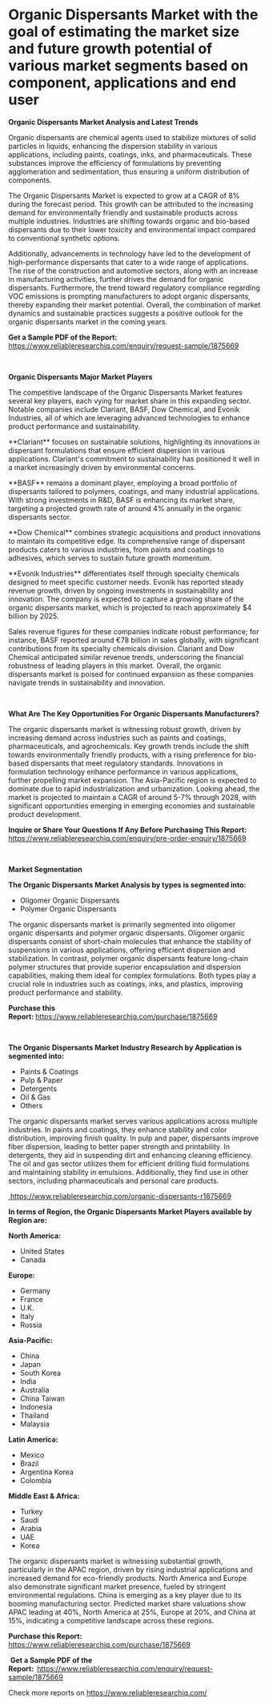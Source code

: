 <p><h1>Organic Dispersants Market with the goal of estimating the market size and future growth potential of various market segments based on component, applications and end user</h1></p><p><strong>Organic Dispersants Market Analysis and Latest Trends</strong></p>
<p><p>Organic dispersants are chemical agents used to stabilize mixtures of solid particles in liquids, enhancing the dispersion stability in various applications, including paints, coatings, inks, and pharmaceuticals. These substances improve the efficiency of formulations by preventing agglomeration and sedimentation, thus ensuring a uniform distribution of components.</p><p>The Organic Dispersants Market is expected to grow at a CAGR of 8% during the forecast period. This growth can be attributed to the increasing demand for environmentally friendly and sustainable products across multiple industries. Industries are shifting towards organic and bio-based dispersants due to their lower toxicity and environmental impact compared to conventional synthetic options. </p><p>Additionally, advancements in technology have led to the development of high-performance dispersants that cater to a wide range of applications. The rise of the construction and automotive sectors, along with an increase in manufacturing activities, further drives the demand for organic dispersants. Furthermore, the trend toward regulatory compliance regarding VOC emissions is prompting manufacturers to adopt organic dispersants, thereby expanding their market potential. Overall, the combination of market dynamics and sustainable practices suggests a positive outlook for the organic dispersants market in the coming years.</p></p>
<p><strong>Get a Sample PDF of the Report:&nbsp;</strong> <a href="https://www.reliableresearchiq.com/enquiry/request-sample/1875669?utm_campaign=3282&utm_medium=2&utm_source=Github&utm_content=ia&utm_term=03042025&utm_id=organic-dispersants">https://www.reliableresearchiq.com/enquiry/request-sample/1875669</a></p>
<p>&nbsp;</p>
<p><strong>Organic Dispersants Major Market Players</strong></p>
<p><p>The competitive landscape of the Organic Dispersants Market features several key players, each vying for market share in this expanding sector. Notable companies include Clariant, BASF, Dow Chemical, and Evonik Industries, all of which are leveraging advanced technologies to enhance product performance and sustainability.</p><p>**Clariant** focuses on sustainable solutions, highlighting its innovations in dispersant formulations that ensure efficient dispersion in various applications. Clariant's commitment to sustainability has positioned it well in a market increasingly driven by environmental concerns.</p><p>**BASF** remains a dominant player, employing a broad portfolio of dispersants tailored to polymers, coatings, and many industrial applications. With strong investments in R&D, BASF is enhancing its market share, targeting a projected growth rate of around 4% annually in the organic dispersants sector.</p><p>**Dow Chemical** combines strategic acquisitions and product innovations to maintain its competitive edge. Its comprehensive range of dispersant products caters to various industries, from paints and coatings to adhesives, which serves to sustain future growth momentum.</p><p>**Evonik Industries** differentiates itself through specialty chemicals designed to meet specific customer needs. Evonik has reported steady revenue growth, driven by ongoing investments in sustainability and innovation. The company is expected to capture a growing share of the organic dispersants market, which is projected to reach approximately $4 billion by 2025.</p><p>Sales revenue figures for these companies indicate robust performance; for instance, BASF reported around €78 billion in sales globally, with significant contributions from its specialty chemicals division. Clariant and Dow Chemical anticipated similar revenue trends, underscoring the financial robustness of leading players in this market. Overall, the organic dispersants market is poised for continued expansion as these companies navigate trends in sustainability and innovation.</p></p>
<p>&nbsp;</p>
<p><strong>What Are The Key Opportunities For Organic Dispersants Manufacturers?</strong></p>
<p><p>The organic dispersants market is witnessing robust growth, driven by increasing demand across industries such as paints and coatings, pharmaceuticals, and agrochemicals. Key growth trends include the shift towards environmentally friendly products, with a rising preference for bio-based dispersants that meet regulatory standards. Innovations in formulation technology enhance performance in various applications, further propelling market expansion. The Asia-Pacific region is expected to dominate due to rapid industrialization and urbanization. Looking ahead, the market is projected to maintain a CAGR of around 5-7% through 2028, with significant opportunities emerging in emerging economies and sustainable product development.</p></p>
<p><strong>Inquire or Share Your Questions If Any Before Purchasing This Report:</strong> <a href="https://www.reliableresearchiq.com/enquiry/pre-order-enquiry/1875669?utm_campaign=3282&utm_medium=2&utm_source=Github&utm_content=ia&utm_term=03042025&utm_id=organic-dispersants">https://www.reliableresearchiq.com/enquiry/pre-order-enquiry/1875669</a></p>
<p>&nbsp;</p>
<p><strong>Market Segmentation</strong></p>
<p><strong>The Organic Dispersants Market Analysis by types is segmented into:</strong></p>
<p><ul><li>Oligomer Organic Dispersants</li><li>Polymer Organic Dispersants</li></ul></p>
<p><p>The organic dispersants market is primarily segmented into oligomer organic dispersants and polymer organic dispersants. Oligomer organic dispersants consist of short-chain molecules that enhance the stability of suspensions in various applications, offering efficient dispersion and stabilization. In contrast, polymer organic dispersants feature long-chain polymer structures that provide superior encapsulation and dispersion capabilities, making them ideal for complex formulations. Both types play a crucial role in industries such as coatings, inks, and plastics, improving product performance and stability.</p></p>
<p><strong>Purchase this Report:&nbsp;</strong><a href="https://www.reliableresearchiq.com/purchase/1875669?utm_campaign=3282&utm_medium=2&utm_source=Github&utm_content=ia&utm_term=03042025&utm_id=organic-dispersants">https://www.reliableresearchiq.com/purchase/1875669</a></p>
<p>&nbsp;</p>
<p><strong>The Organic Dispersants Market Industry Research by Application is segmented into:</strong></p>
<p><ul><li>Paints & Coatings</li><li>Pulp & Paper</li><li>Detergents</li><li>Oil & Gas</li><li>Others</li></ul></p>
<p><p>The organic dispersants market serves various applications across multiple industries. In paints and coatings, they enhance stability and color distribution, improving finish quality. In pulp and paper, dispersants improve fiber dispersion, leading to better paper strength and printability. In detergents, they aid in suspending dirt and enhancing cleaning efficiency. The oil and gas sector utilizes them for efficient drilling fluid formulations and maintaining stability in emulsions. Additionally, they find use in other sectors, including pharmaceuticals and personal care products.</p></p>
<p><a href="https://www.reliableresearchiq.com/organic-dispersants-r1875669?utm_campaign=3282&utm_medium=2&utm_source=Github&utm_content=ia&utm_term=03042025&utm_id=organic-dispersants">&nbsp;https://www.reliableresearchiq.com/organic-dispersants-r1875669</a></p>
<p><strong>In terms of Region, the Organic Dispersants Market Players available by Region are:</strong></p>
<p>
    <p> <strong> North America: </strong>
        <ul>
            <li>United States</li>
            <li>Canada</li>
        </ul>
        </p> 
    <p> <strong> Europe: </strong>
        <ul>
            <li>Germany</li>
            <li>France</li>
            <li>U.K.</li>
            <li>Italy</li>
            <li>Russia</li>
        </ul>
        </p> 
    <p> <strong> Asia-Pacific: </strong>
        <ul>
            <li>China</li>
            <li>Japan</li>
            <li>South Korea</li>
            <li>India</li>
            <li>Australia</li>
            <li>China Taiwan</li>
            <li>Indonesia</li>
            <li>Thailand</li>
            <li>Malaysia</li>
        </ul>
        </p> 
    <p> <strong> Latin America: </strong>
        <ul>
            <li>Mexico</li>
            <li>Brazil</li>
            <li>Argentina Korea</li>
            <li>Colombia</li>
        </ul>
        </p> 
    <p> <strong> Middle East & Africa: </strong>
        <ul>
            <li>Turkey</li>
            <li>Saudi</li>
            <li>Arabia</li>
            <li>UAE</li>
            <li>Korea</li>
        </ul>
    </p>
    </p>
<p><p>The organic dispersants market is witnessing substantial growth, particularly in the APAC region, driven by rising industrial applications and increased demand for eco-friendly products. North America and Europe also demonstrate significant market presence, fueled by stringent environmental regulations. China is emerging as a key player due to its booming manufacturing sector. Predicted market share valuations show APAC leading at 40%, North America at 25%, Europe at 20%, and China at 15%, indicating a competitive landscape across these regions.</p></p>
<p><strong>Purchase this Report: </strong><a href="https://www.reliableresearchiq.com/purchase/1875669?utm_campaign=3282&utm_medium=2&utm_source=Github&utm_content=ia&utm_term=03042025&utm_id=organic-dispersants">https://www.reliableresearchiq.com/purchase/1875669</a></p>
<p>&nbsp;<strong>Get a Sample PDF of the Report:&nbsp;&nbsp;</strong><a href="https://www.reliableresearchiq.com/enquiry/request-sample/1875669?utm_campaign=3282&utm_medium=2&utm_source=Github&utm_content=ia&utm_term=03042025&utm_id=organic-dispersants">https://www.reliableresearchiq.com/enquiry/request-sample/1875669</a></p>
<p><strong></strong></p>
<p>Check more reports on <a href="https://www.reliableresearchiq.com/?utm_campaign=3282&utm_medium=2&utm_source=Github&utm_content=ia&utm_term=03042025&utm_id=organic-dispersants">https://www.reliableresearchiq.com/</a></p>